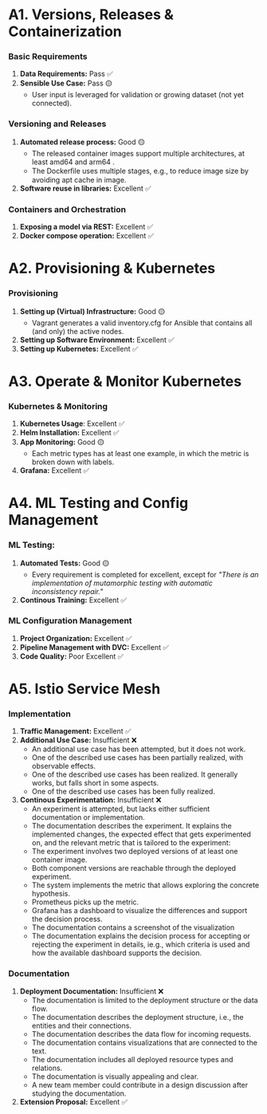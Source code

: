 # A1. Versions, Releases & Containerization
### Basic Requirements
1. **Data Requirements:** Pass ✅
2. **Sensible Use Case:** Pass 🟡
    - User input is leveraged for validation or growing dataset (not yet connected).

### Versioning and Releases
1. **Automated release process:** Good 🟡
    - The released container images support multiple architectures, at least amd64 and arm64 .
    - The Dockerﬁle uses multiple stages, e.g., to reduce image size by avoiding apt cache in image.
2. **Software reuse in libraries:** Excellent ✅

### Containers and Orchestration
1. **Exposing a model via REST:** Excellent ✅
2. **Docker compose operation:** Excellent ✅

# A2. Provisioning & Kubernetes
### Provisioning
1. **Setting up (Virtual) Infrastructure:**  Good 🟡
    - Vagrant generates a valid inventory.cfg for Ansible that contains all (and only) the active nodes.
3. **Setting up Software Environment:** Excellent ✅
5. **Setting up Kubernetes:** Excellent ✅
  
# A3. Operate & Monitor Kubernetes
### Kubernetes & Monitoring
1. **Kubernetes Usage**: Excellent ✅
2. **Helm Installation:** Excellent ✅
3. **App Monitoring:** Good 🟡
    - Each metric types has at least one example, in which the metric is broken down with labels.
5. **Grafana:** Excellent ✅

# A4. ML Testing and Config Management
### ML Testing:
1. **Automated Tests:** Good 🟡
    - Every requirement is completed for excellent, except for _"There is an implementation of mutamorphic testing with automatic inconsistency repair."_
3. **Continous Training:** Excellent ✅

### ML Configuration Management
1. **Project Organization:** Excellent ✅
2. **Pipeline Management with DVC:** Excellent ✅
4. **Code Quality:** Poor Excellent ✅
  
# A5. Istio Service Mesh
### Implementation
1. **Traffic Management:** Excellent ✅
2. **Additional Use Case:** Insufficient ❌
    - An additional use case has been attempted, but it does not work.
    - One of the described use cases has been partially realized, with observable effects.
    - One of the described use cases has been realized. It generally works, but falls short in some aspects.
    - One of the described use cases has been fully realized.
3. **Continous Experimentation:** Insufficient ❌
    - An experiment is attempted, but lacks either sufficient documentation or implementation.
    - The documentation describes the experiment. It explains the implemented changes, the expected effect that gets experimented on, and the relevant metric that is tailored to the experiment:
    - The experiment involves two deployed versions of at least one container image.
    - Both component versions are reachable through the deployed experiment.
    - The system implements the metric that allows exploring the concrete hypothesis.
    - Prometheus picks up the metric.
    - Grafana has a dashboard to visualize the differences and support the decision process.
    - The documentation contains a screenshot of the visualization
    - The documentation explains the decision process for accepting or rejecting the experiment in details, ie.g., which criteria is used and how the available dashboard supports the decision.

### Documentation
1. **Deployment Documentation:** Insufficient ❌
    - The documentation is limited to the deployment structure or the data flow.
    - The documentation describes the deployment structure, i.e., the entities and their connections.
    - The documentation describes the data flow for incoming requests.
    - The documentation contains visualizations that are connected to the text.
    - The documentation includes all deployed resource types and relations.
    - The documentation is visually appealing and clear.
    - A new team member could contribute in a design discussion after studying the documentation.
3. **Extension Proposal:** Excellent ✅
